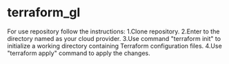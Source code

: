 # terraform_gl
For use repository follow the instructions:
1.Clone repository.
2.Enter to the directory named as your cloud provider.
3.Use command "terraform init"  to initialize a working directory containing Terraform configuration files.
4.Use "terraform apply" command to apply the changes.
